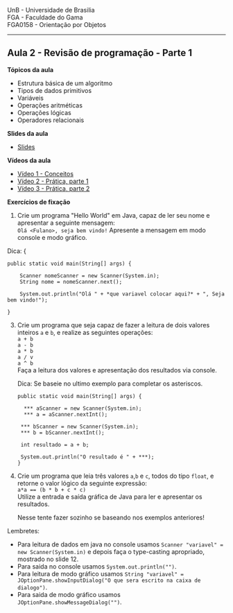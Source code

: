 UnB - Universidade de Brasilia  
FGA - Faculdade do Gama  
FGA0158 - Orientação por Objetos

---

## Aula 2 - Revisão de programação - Parte 1

**Tópicos da aula**
- Estrutura básica de um algoritmo
- Tipos de dados primitivos
- Variáveis
- Operações aritméticas
- Operações lógicas
- Operadores relacionais

**Slides da aula**

* [Slides](https://docs.google.com/presentation/d/1ZhtIBWDGenllvyEzGp7X5Do0KcAWq_a4wBPIZfKuMqs/edit?usp=sharing)

**Vídeos da aula**  
* [Vídeo 1 - Conceitos](https://youtu.be/2hqNMacT1T0)
* [Vídeo 2 - Prática, parte 1 ](https://youtu.be/P9cK67OY3os)
* [Vídeo 3 - Prática, parte 2 ](https://youtu.be/GWNt7BQDChE)


**Exercícios de fixação**

1. Crie um programa "Hello World" em Java, capaz de ler seu nome e apresentar a
   seguinte mensagem:  
   ```Olá <Fulano>, seja bem vindo!``` 
   Apresente a mensagem em modo console e modo gráfico.

 Dica: 
 {
      
    public static void main(String[] args) {

        Scanner nomeScanner = new Scanner(System.in);
        String nome = nomeScanner.next();

        System.out.println("Olá " + *que variavel colocar aqui?* + ", Seja bem vindo!");

    }
    


3. Crie um programa que seja capaz de fazer a leitura de dois valores inteiros
   ```a``` e ```b```, e realize as seguintes operações:  
   ```a + b```  
   ```a - b```  
   ```a * b```  
   ```a / v```  
   ```a ^ b```  
   Faça a leitura dos valores e apresentação dos resultados via console.
   
   Dica: Se baseie no ultimo exemplo para completar os asteriscos.
 
       public static void main(String[] args) {

         *** aScanner = new Scanner(System.in);
         *** a = aScanner.nextInt();

        *** bScanner = new Scanner(System.in);
        *** b = bScanner.nextInt();

        int resultado = a + b;

        System.out.println("O resultado é " + ***);
       }
       


5. Crie um programa que leia três valores  ```a```,```b``` e ```c```, todos do
   tipo ```float```, e retorne o valor lógico da seguinte expressão:  
   ``` a*a == (b * b + c * c) ```  
   Utilize a entrada e saída gráfica de Java para ler e apresentar os resultados.
   
   Nesse tente fazer sozinho se baseando nos exemplos anteriores!
   
Lembretes: 
- Para leitura de dados em java no console usamos ```Scanner "variavel" = new Scanner(System.in)``` e depois faça o type-casting apropriado, mostrado no slide 12.
- Para saida no console usamos ```System.out.println("")```.
- Para leitura de modo gráfico usamos ```String "variavel" = JOptionPane.showInputDialog("O que sera escrito na caixa de dialogo")```.
- Para saida de modo gráfico usamos ```JOptionPane.showMessageDialog("")```.
